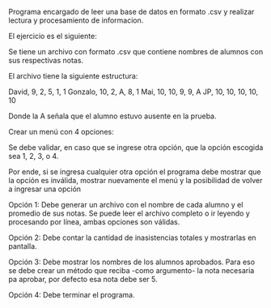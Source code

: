 Programa encargado de leer una base de datos en formato .csv y realizar lectura y procesamiento de informacion.

El ejercicio es el siguiente:

Se tiene un archivo con formato .csv que contiene nombres de alumnos con sus
respectivas notas.

El archivo tiene la siguiente estructura:

David, 9, 2, 5, 1, 1
Gonzalo, 10, 2, A, 8, 1
Mai, 10, 10, 9, 9, A
JP, 10, 10, 10, 10, 10

Donde la A señala que el alumno estuvo ausente en la prueba.

Crear un menú con 4 opciones:

Se debe validar, en caso que se ingrese otra opción, que la opción
escogida sea 1, 2, 3, o 4. 

Por ende, si se ingresa cualquier otra opción el
programa debe mostrar que la opción es inválida, mostrar nuevamente
el menú y la posibilidad de volver a ingresar una opción

Opción 1: Debe generar un archivo con el nombre de cada alumno y el
promedio de sus notas.
Se puede leer el archivo completo o ir leyendo y procesando
por línea, ambas opciones son válidas.

Opción 2: Debe contar la cantidad de inasistencias totales y mostrarlas en
pantalla.

Opción 3: Debe mostrar los nombres de los alumnos aprobados. Para eso
se debe crear un método que reciba -como argumento- la nota necesaria pa
aprobar, por defecto esa nota debe ser 5.

Opción 4: Debe terminar el programa.
